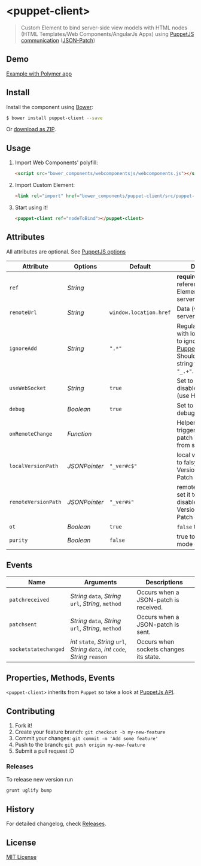 # &lt;puppet-client&gt;

> Custom Element to bind server-side view models with HTML nodes (HTML Templates/Web Components/AngularJs Apps) using [PuppetJS](https://github.com/PuppetJs/PuppetJs) [communication](https://github.com/PuppetJs/PuppetJs/wiki/Server-communication) ([JSON-Patch](http://tools.ietf.org/html/rfc6902))

## Demo

[Example with Polymer app](http://PuppetJs.github.io/puppet-client/examples/polymer/)

## Install

Install the component using [Bower](http://bower.io/):

```sh
$ bower install puppet-client --save
```

Or [download as ZIP](https://github.com/PuppetJs/puppet-client/archive/master.zip).

## Usage

1. Import Web Components' polyfill:

    ```html
    <script src="bower_components/webcomponentsjs/webcomponents.js"></script>
    ```

2. Import Custom Element:

    ```html
    <link rel="import" href="bower_components/puppet-client/src/puppet-client.html">
    ```

3. Start using it!

    ```html
    <puppet-client ref="nodeToBind"></puppet-client>
    ```

## Attributes
All attributes are optional.
See [PuppetJS options](https://github.com/PuppetJs/PuppetJs#options-constructor-parameters)

Attribute          | Options       | Default                | Description
---                | ---           | ---                    | ---
`ref`              | *String*      |                        | **required** Id or object reference to DOM Element to bind with server
`remoteUrl`        | *String*      | `window.location.href` | Data (view model) server URL
`ignoreAdd`        | *String*      | `".*"`                 | Regular expression with local properties to ignore (see [PuppetJS.ignoreAdd](https://github.com/PuppetJs/PuppetJs#ignoring-local-changes-ignoreadd)). Should be given in string format, like `"_.+"`.
`useWebSocket`     | *String*      | `true`                 | Set to `false` to disable WebSocket (use HTTP)
`debug`            | *Boolean*     | `true`                 | Set to true to enable debugging mode
`onRemoteChange`   | *Function*    |                        | Helper callback triggered each time a patch is obtained from server
`localVersionPath` | *JSONPointer* | `"_ver#c$"`            | local version path, set to falsy do disable Versioned JSON Patch communication
`remoteVersionPath`| *JSONPointer* | `"_ver#s"`             | remote version path, set it to falsy to disable Double Versioned JSON Patch communication
`ot`               | *Boolean*     | `true`                 | `false` to disable OT
`purity`           | *Boolean*     | `false`                | true to enable purist mode of OT

## Events
Name                 | Arguments                                                             | Descriptions
---                  | ---                                                                   | ---
`patchreceived`      | *String* `data`, *String* `url`, *String*, `method`                   | Occurs when a JSON-patch is received.
`patchsent`          | *String* `data`, *String* `url`, *String*, `method`                   | Occurs when a JSON-patch is sent.
`socketstatechanged` | *int* `state`, *String* `url`, *String* `data`, *int* `code`, *String* `reason` | Occurs when sockets changes its state.

## Properties, Methods, Events

`<puppet-client>` inherits from `Puppet` so take a look at [PuppetJs API](https://github.com/PuppetJs/PuppetJs).

## Contributing

1. Fork it!
2. Create your feature branch: `git checkout -b my-new-feature`
3. Commit your changes: `git commit -m 'Add some feature'`
4. Push to the branch: `git push origin my-new-feature`
5. Submit a pull request :D

### Releases

To release new version run
```sh
grunt uglify bump

```
## History

For detailed changelog, check [Releases](https://github.com/PuppetJs/puppet-client/releases).

## License

[MIT License](http://opensource.org/licenses/MIT)
